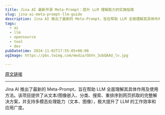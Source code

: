 ```yaml
---
title: Jina AI 最新开源 Meta-Prompt：提升 LLM 理解能力的实施指南
slug: jina-ai-meta-prompt-llm-guide
description: Jina AI 推出了最新的 Meta-Prompt，旨在帮助 LLM 全面理解其具体作用及使用方法。该项目提供了从文本/图像嵌入、分类、搜索、重排序到网页抓取的完整解决方案，并支持多模态处理能力（文本、图像），极大提升了 LLM 的工作效率和应用广度。
tags:
  - ai
  - llm
  - opensource
  - tool
  - dev
pubDatetime: 2024-11-02T17:55:05+08:00
ogImage: https://pbs.twimg.com/media/GbVn_3ubQAAU_lv.jpg

---
```


[原文链接](https://x.com/shao__meng/status/1852501453346377857?s=12&t=D3VZWD30-f7ylSHW3OdYgQ)

---

Jina AI 推出了最新的 Meta-Prompt，旨在帮助 LLM 全面理解其具体作用及使用方法。该项目提供了从文本/图像嵌入、分类、搜索、重排序到网页抓取的完整解决方案，并支持多模态处理能力（文本、图像），极大提升了 LLM 的工作效率和应用广度。

